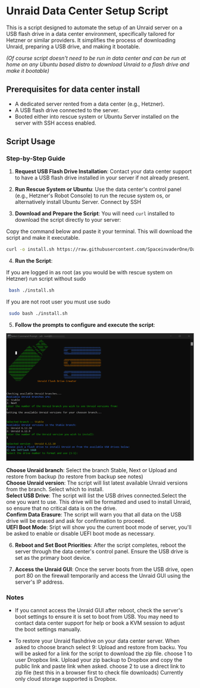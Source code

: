 # Unraid Data Center Setup Script

This is a script designed to automate the setup of an Unraid server on a USB flash drive in a data center environment, specifically tailored for Hetzner or similar providers. It simplifies the process of downloading Unraid, preparing a USB drive, and making it bootable.

*(Of course script doesn't need to be run in data center and can be run at home on any Ubuntu based distro to download Unraid to a flash drive and make it bootable)*

## Prerequisites for data center install

- A dedicated server rented from a data center (e.g., Hetzner).
- A USB flash drive connected to the server.
- Booted either into rescue system or Ubuntu Server installed on the server with SSH access enabled.

## Script Usage

### Step-by-Step Guide

1. **Request USB Flash Drive Installation**: Contact your data center support to have a USB flash drive installed in your server if not already present.

2. **Run Rescue System or Ubuntu**: Use the data center's control panel (e.g., Hetzner's Robot  Console) to run the recuse system os, or alternatively install Ubuntu Server. Connect by SSH

3.  **Download and Prepare the Script**: You will need `curl` installed to download the script directly to your server:

Copy the  command below and paste it your terminal. This will download the script and make it executable. 

```bash
curl -o install.sh https://raw.githubusercontent.com/SpaceinvaderOne/DataCenter_Unraid_Installer/main/unraid_data_center.sh && chmod +x install.sh
```

 4.  **Run the Script**:
    
If you are logged in as root (as you would be with rescue system on Hetzner) run script without sudo 
```bash
 bash ./install.sh 
```

If you are not root user you must use sudo 
```bash
 sudo bash ./install.sh
```

 5.  **Follow the prompts to configure and execute the script**:

![](readme_images/usage.png)

**Choose Unraid branch**: Select the branch Stable, Next or Upload and restore from backup (to restore from backup see notes)\
**Choose Unraid version**: The script will list latest available Unraid versions from the branch. Select which to install.\
**Select USB Drive**: The script will list the USB drives connected.Select the one you want to use. This drive will be formatted and used to install Unraid, so ensure that no critical data is on the drive.\
**Confirm Data Erasure**: The script will warn you that all data on the USB drive will be erased and ask for confirmation to proceed.\
**UEFI Boot Mode**: Sript will show you the current boot mode of server, you'll be asked to enable or disable UEFI boot mode as necessary.
    
6.  **Reboot and Set Boot Priorities**: After the script completes, reboot the server through the data center's control panel. Ensure the USB drive is set as the primary boot device.

7.  **Access the Unraid GUI**: Once the server boots from the USB drive, open port 80 on the firewall temporarily and access the Unraid GUI using the server's IP address.

### Notes

-   If you cannot access the Unraid GUI after reboot, check the server's boot settings to ensure it is set to boot from USB. You may need to contact data center support for help or book a KVM session to adjust the boot settings manually.

-   To restore your Unraid flashdrive on your data center server. When asked to choose branch select 9: Upload and restore from backu. You will be asked for a link for the script to download the zip file.
choose 1 to user Dropbox link. Upload your zip backup to Dropbox and copy the public link and paste link when asked.
choose 2 to use a direct link to zip file (test this in a browser first to check file downloads) 
Currently only cloud storage supported is Dropbox. 

